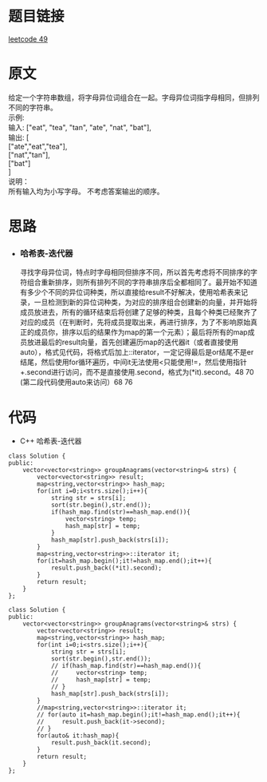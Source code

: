 # 题目链接
[leetcode 49](https://leetcode-cn.com/problems/group-anagrams/)

# 原文
给定一个字符串数组，将字母异位词组合在一起。字母异位词指字母相同，但排列不同的字符串。  
示例:  
输入: ["eat", "tea", "tan", "ate", "nat", "bat"],  
输出:
[  
  ["ate","eat","tea"],  
  ["nat","tan"],  
  ["bat"]  
]  
说明：  
所有输入均为小写字母。
不考虑答案输出的顺序。

# 思路
- ### **哈希表-迭代器**
  寻找字母异位词，特点时字母相同但排序不同，所以首先考虑将不同排序的字符组合重新排序，则所有排列不同的字符串排序后全都相同了。最开始不知道有多少个不同的异位词种类，所以直接给result不好解决，使用哈希表来记录，一旦检测到新的异位词种类，为对应的排序组合创建新的向量，并开始将成员放进去，所有的循环结束后将创建了足够的种类，且每个种类已经聚齐了对应的成员（在判断时，先将成员提取出来，再进行排序，为了不影响原始真正的成员你，排序以后的结果作为map的第一个元素）；最后将所有的map成员放进最后的result向量，首先创建遍历map的迭代器it（或者直接使用auto），格式见代码，将格式后加上::iterator，一定记得最后是or结尾不是er结尾，然后使用for循环遍历，中间it无法使用<只能使用!=，然后使用指针+.second进行访问，而不是直接使用.second，格式为(*it).second。48 70      
  (第二段代码使用auto来访问）68 76

# 代码
- C++ 哈希表-迭代器
```
class Solution {
public:
    vector<vector<string>> groupAnagrams(vector<string>& strs) {
        vector<vector<string>> result;
        map<string,vector<string>> hash_map;
        for(int i=0;i<strs.size();i++){
            string str = strs[i];
            sort(str.begin(),str.end());
            if(hash_map.find(str)==hash_map.end()){
                vector<string> temp;
                hash_map[str] = temp;
            }
            hash_map[str].push_back(strs[i]);
        }
        map<string,vector<string>>::iterator it;
        for(it=hash_map.begin();it!=hash_map.end();it++){
            result.push_back((*it).second);
        }
        return result;
    }
};
```
```
class Solution {
public:
    vector<vector<string>> groupAnagrams(vector<string>& strs) {
        vector<vector<string>> result;
        map<string,vector<string>> hash_map;
        for(int i=0;i<strs.size();i++){
            string str = strs[i];
            sort(str.begin(),str.end());
            // if(hash_map.find(str)==hash_map.end()){
            //     vector<string> temp;
            //     hash_map[str] = temp;
            // }
            hash_map[str].push_back(strs[i]);
        }
        //map<string,vector<string>>::iterator it;
        // for(auto it=hash_map.begin();it!=hash_map.end();it++){
        //     result.push_back(it->second);
        // }
        for(auto& it:hash_map){
            result.push_back(it.second);
        }
        return result;
    }
};
```